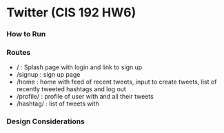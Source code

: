 # Twitter (CIS 192 HW6)

### How to Run


### Routes
* / : Splash page with login and link to sign up
* /signup : sign up page
* /home : home with feed of recent tweets, input to create tweets, list of recently tweeted hashtags and log out 
* /profile/<id> : profile of user with <id> and all their tweets
* /hashtag/<tag> : list of tweets with <tag>

### Design Considerations
